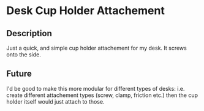 # Desk Cup Holder Attachement

## Description

Just a quick, and simple cup holder attachement for my desk. It screws onto the side. 

## Future

I'd be good to make this more modular for different types of desks: i.e. create different attachement types (screw, clamp, friction etc.) then the cup holder itself would just attach to those.
